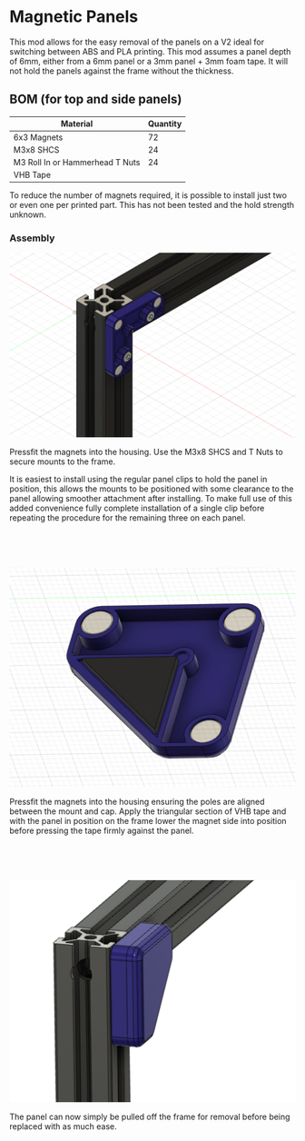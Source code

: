 # Magnetic Panels

This mod allows for the easy removal of the panels on a V2 ideal for switching between ABS and PLA printing. This mod assumes a panel depth of 6mm, either from a 6mm panel or a 3mm panel + 3mm foam tape. It will not hold the panels against the frame without the thickness. 

## BOM (for top and side panels)

   | Material | Quantity |
   |----------|----------|
   | 6x3 Magnets | 72 |
   | M3x8 SHCS | 24 |
   | M3 Roll In or Hammerhead T Nuts | 24|
   | VHB Tape | |   
  
  
To reduce the number of magnets required, it is possible to install just two or even one per printed part. This has not been tested and the hold strength unknown.

### Assembly

![Magnetic Mount Assembly](./IMAGES/Mount_Assembly.png)

Pressfit the magnets into the housing. Use the M3x8 SHCS and T Nuts to secure mounts to the frame. 

It is easiest to install using the regular panel clips to hold the panel in position, this allows the mounts to be positioned with some clearance to the panel allowing smoother attachment after installing. To make full use of this added convenience fully complete installation of a single clip before repeating the procedure for the remaining three on each panel.  

<br>
<br>
<br>

![Magnetic Cap Assembly](./IMAGES/Cap_Assembly.png)

Pressfit the magnets into the housing ensuring the poles are aligned between the mount and cap. Apply the triangular section of VHB tape and with the panel in position on the frame lower the magnet side into position before pressing the tape firmly against the panel. 

<br>
<br>
<br>

![Magnetic Mount Assembly](./IMAGES/Final_Assembly.png)

The panel can now simply be pulled off the frame for removal before being replaced with as much ease. 
